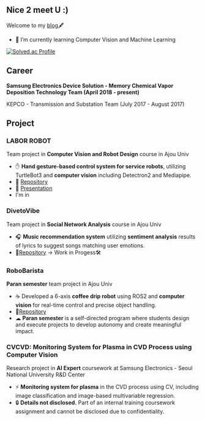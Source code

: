 ## Nice 2 meet U :)

Welcome to my [blog](https://imjaeseokk.github.io/)🖋
- 🌱 I’m currently learning Computer Vision and Machine Learning 



[![Solved.ac Profile](http://mazassumnida.wtf/api/v2/generate_badge?boj=jaeseokk)](https://solved.ac/profile/jaeseokk)

## Career

**Samsung Electronics Device Solution - Memory Chemical Vapor Deposition Technology Team (April 2018 - present)**

KEPCO - Transmission and Substation Team (July 2017 - August 2017)

## Project

### LABOR ROBOT
Team project in **Computer Vision and Robot Design** course in Ajou Univ

- ✋ **Hand gesture-based control system for service robots**, utilizing TurtleBot3 and **computer vision** including Detectron2 and Mediapipe.
- 📁 [Repository](https://github.com/Imjaeseokk/Ajou_ComputerVisionAndRobotDesign)
- 🎤 [Presentation](https://github.com/Imjaeseokk/Ajou_ComputerVisionAndRobotDesign/tree/main/presentation)
- I'm in 

### DivetoVibe
Team project in **Social Network Analysis** course in Ajou Univ

- 🎧 **Music recommendation system** utilizing **sentiment analysis** results of lyrics to suggest songs matching user emotions.
- 📁[Repository](https://github.com/Imjaeseokk/Ajou_SocialNetworkAnalysis/tree/main/Project) → Work in Progess🛠️

### RoboBarista
**Paran semester** team project in Ajou Univ

- ☕ Developed a 6-axis **coffee drip robot** using ROS2 and **computer vision** for real-time control and precise object handling.
- 📁[Repository](https://github.com/RoboBarista)
- ☁ **Paran semester** is a self-directed program where students design and execute projects to develop autonomy and create meaningful impact.

### CVCVD: Monitoring System for Plasma in CVD Process using Computer Vision
Research project in **AI Expert** coursework at Samsung Electronics - Seoul National University R&D Center

- ⚡ **Monitoring system for plasma** in the CVD process using CV, including image classification and image-based multivariable regression.
- 🔒 **Details not disclosed.** Part of an internal training coursework assignment and cannot be disclosed due to confidentiality.




<!--
**Imjaeseokk/Imjaeseokk** is a ✨ _special_ ✨ repository because its `README.md` (this file) appears on your GitHub profile.

Here are some ideas to get you started:

- 🔭 I’m currently working on ...
- 🌱 I’m currently learning ...
- 👯 I’m looking to collaborate on ...
- 🤔 I’m looking for help with ...
- 💬 Ask me about ...
- 📫 How to reach me: ...
- 😄 Pronouns: ...
- ⚡ Fun fact: ...
-->

